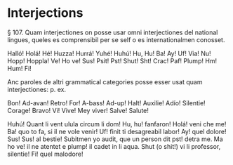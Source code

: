 # Interjections

§ 107. Quam interjectiones on posse usar omni interjectiones del national lingues, queles es comprensibil per se self o es internationalmen conosset.

Halló! Holá! Hé! Huzza! Hurrá! Yuhé! Huhú! Hu, Hu! Ba! Ay! Uf! Via! Nu! Hopp! Hoppla! Ve! Ho ve! Sus! Psit! Pst! Shut! Sht! Crac! Paf! Plump! Hm! Hum! Fi!

Anc paroles de altri grammatical categories posse esser usat quam interjectiones: p. ex.

Bon! Ad-avan! Retro! For! A-bass! Ad-up! Halt! Auxilie! Adío! Silentie! Corage! Bravo! Vi! Vive! Mey viver! Salve! Salute!

Huhú! Quant li vent ulula circum li dom! Hu, hu! fanfaron! Holá! veni che me! Ba! quo to fa, si il ne vole venir! Uf! finit ti desagreabil labor! Ay! quel dolore! Sus! Sus! al bestie! Subitmen yo audit, que un person dit pst! detra me. Ma ho ve! il ne atentet e plump! il cadet in li aqua. Shut (o shit!) vi li professor, silentie! Fi! quel malodore!